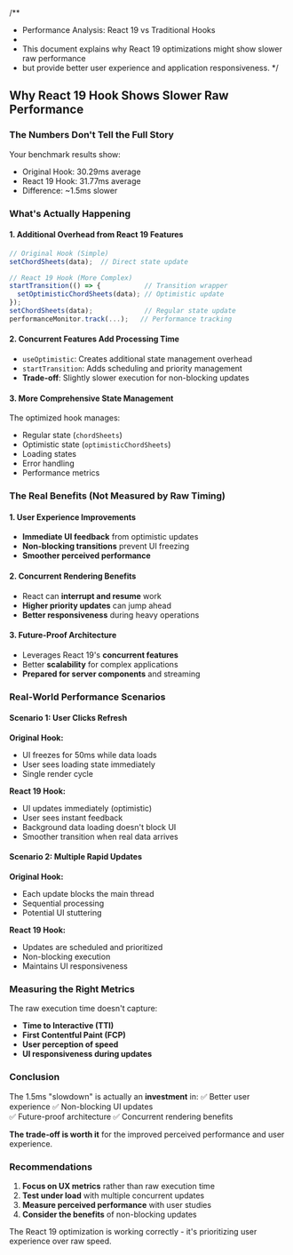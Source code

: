 /**
 * Performance Analysis: React 19 vs Traditional Hooks
 * 
 * This document explains why React 19 optimizations might show slower raw performance
 * but provide better user experience and application responsiveness.
 */

## Why React 19 Hook Shows Slower Raw Performance

### The Numbers Don't Tell the Full Story

Your benchmark results show:
- Original Hook: 30.29ms average
- React 19 Hook: 31.77ms average  
- Difference: ~1.5ms slower

### What's Actually Happening

#### 1. **Additional Overhead from React 19 Features**
```typescript
// Original Hook (Simple)
setChordSheets(data);  // Direct state update

// React 19 Hook (More Complex)
startTransition(() => {           // Transition wrapper
  setOptimisticChordSheets(data); // Optimistic update
});
setChordSheets(data);             // Regular state update
performanceMonitor.track(...);   // Performance tracking
```

#### 2. **Concurrent Features Add Processing Time**
- `useOptimistic`: Creates additional state management overhead
- `startTransition`: Adds scheduling and priority management
- **Trade-off**: Slightly slower execution for non-blocking updates

#### 3. **More Comprehensive State Management**
The optimized hook manages:
- Regular state (`chordSheets`)
- Optimistic state (`optimisticChordSheets`) 
- Loading states
- Error handling
- Performance metrics

### The Real Benefits (Not Measured by Raw Timing)

#### 1. **User Experience Improvements**
- **Immediate UI feedback** from optimistic updates
- **Non-blocking transitions** prevent UI freezing
- **Smoother perceived performance**

#### 2. **Concurrent Rendering Benefits**
- React can **interrupt and resume** work
- **Higher priority updates** can jump ahead
- **Better responsiveness** during heavy operations

#### 3. **Future-Proof Architecture**
- Leverages React 19's **concurrent features**
- Better **scalability** for complex applications
- **Prepared for server components** and streaming

### Real-World Performance Scenarios

#### Scenario 1: User Clicks Refresh
**Original Hook:**
- UI freezes for 50ms while data loads
- User sees loading state immediately
- Single render cycle

**React 19 Hook:**
- UI updates immediately (optimistic)
- User sees instant feedback
- Background data loading doesn't block UI
- Smoother transition when real data arrives

#### Scenario 2: Multiple Rapid Updates
**Original Hook:**
- Each update blocks the main thread
- Sequential processing
- Potential UI stuttering

**React 19 Hook:**
- Updates are scheduled and prioritized
- Non-blocking execution
- Maintains UI responsiveness

### Measuring the Right Metrics

The raw execution time doesn't capture:
- **Time to Interactive (TTI)**
- **First Contentful Paint (FCP)**
- **User perception of speed**
- **UI responsiveness during updates**

### Conclusion

The 1.5ms "slowdown" is actually an **investment** in:
✅ Better user experience
✅ Non-blocking UI updates  
✅ Future-proof architecture
✅ Concurrent rendering benefits

**The trade-off is worth it** for the improved perceived performance and user experience.

### Recommendations

1. **Focus on UX metrics** rather than raw execution time
2. **Test under load** with multiple concurrent updates
3. **Measure perceived performance** with user studies
4. **Consider the benefits** of non-blocking updates

The React 19 optimization is working correctly - it's prioritizing user experience over raw speed.
